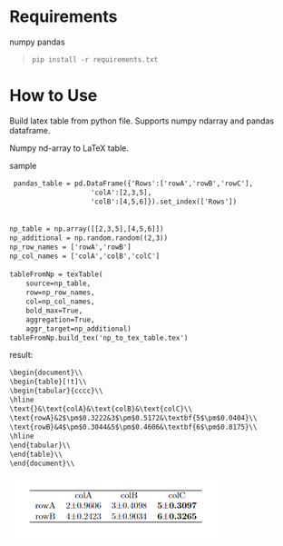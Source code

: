 # Requirements

numpy
pandas

> ```
> pip install -r requirements.txt
> ```

# How to Use

Build latex table from python file.
Supports numpy ndarray and pandas dataframe.

Numpy nd-array to LaTeX table.

sample

```
 pandas_table = pd.DataFrame({'Rows':['rowA','rowB','rowC'],
                    'colA':[2,3,5],
                    'colB':[4,5,6]}).set_index(['Rows'])


np_table = np.array([[2,3,5],[4,5,6]])
np_additional = np.random.random((2,3))
np_row_names = ['rowA','rowB']
np_col_names = ['colA','colB','colC']

tableFromNp = texTable(
    source=np_table,
    row=np_row_names,
    col=np_col_names,
    bold_max=True,
    aggregation=True,
    aggr_target=np_additional)
tableFromNp.build_tex('np_to_tex_table.tex')
```

result:

```
\begin{document}\\
\begin{table}[!t]\\
\begin{tabular}{cccc}\\
\hline
\text{}&\text{colA}&\text{colB}&\text{colC}\\
\text{rowA}&2$\pm$0.3222&3$\pm$0.5172&\textbf{5$\pm$0.0404}\\
\text{rowB}&4$\pm$0.3044&5$\pm$0.4606&\textbf{6$\pm$0.8175}\\
\hline
\end{tabular}\\
\end{table}\\
\end{document}\\
```

![Alt text](table.png?raw=true "Table")
